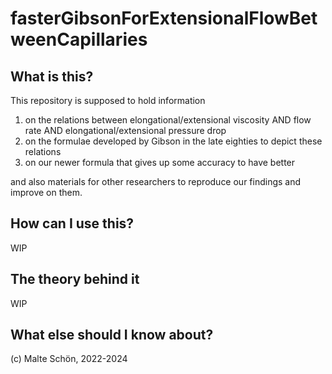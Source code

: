 # fasterGibsonForExtensionalFlowBetweenCapillaries

## What is this?

This repository is supposed to hold information

1. on the relations between elongational/extensional viscosity AND flow rate AND elongational/extensional pressure drop
2. on the formulae developed by Gibson in the late eighties to depict these relations
3. on our newer formula that gives up some accuracy to have better 

and also materials for other researchers to reproduce our findings and improve on them.

## How can I use this?

WIP

## The theory behind it

WIP

## What else should I know about?
(c) Malte Schön, 2022-2024

